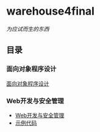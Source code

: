 # warehouse4final

*为应试而生的东西*

## 目录
### 面向对象程序设计
[面向对象程序设计](https://andrieyean.github.io/2020/06/25/oto/)
### Web开发与安全管理
 - [Web开发与安全管理](https://andrieyean.github.io/2020/06/30/web/)
 - [示例代码](https://andrieyean.github.io/2020/06/30/webhtml/)